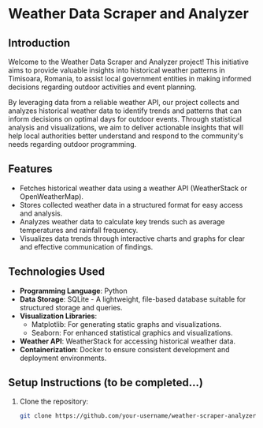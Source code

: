 # Weather Data Scraper and Analyzer

## Introduction
Welcome to the Weather Data Scraper and Analyzer project! This initiative aims to provide valuable insights into historical weather patterns in Timisoara, Romania, to assist local government entities in making informed decisions regarding outdoor activities and event planning.

By leveraging data from a reliable weather API, our project collects and analyzes historical weather data to identify trends and patterns that can inform decisions on optimal days for outdoor events. Through statistical analysis and visualizations, we aim to deliver actionable insights that will help local authorities better understand and respond to the community's needs regarding outdoor programming.

## Features
- Fetches historical weather data using a weather API (WeatherStack or OpenWeatherMap).
- Stores collected weather data in a structured format for easy access and analysis.
- Analyzes weather data to calculate key trends such as average temperatures and rainfall frequency.
- Visualizes data trends through interactive charts and graphs for clear and effective communication of findings.

## Technologies Used
- **Programming Language**: Python
- **Data Storage**: SQLite - A lightweight, file-based database suitable for structured storage and queries.
- **Visualization Libraries**: 
  - Matplotlib: For generating static graphs and visualizations.
  - Seaborn: For enhanced statistical graphics and visualizations.
- **Weather API**: WeatherStack for accessing historical weather data.
- **Containerization**: Docker to ensure consistent development and deployment environments.



## Setup Instructions (to be completed...)

1. Clone the repository:
   ```bash
   git clone https://github.com/your-username/weather-scraper-analyzer.git
